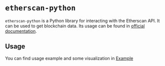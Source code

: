# `etherscan-python`

`etherscan-python` is a Python library for interacting with the Etherscan API. It can be used to get blockchain data. Its usage can be found in [official documentation](https://github.com/pcko1/etherscan-python).

## Usage

You can find usage example and some visualization in [Example](../examples/etherscan-python.ipynb)


